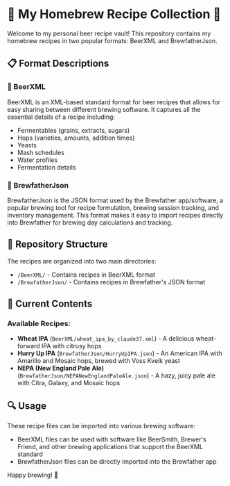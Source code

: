 # 🍺 My Homebrew Recipe Collection 🍻

Welcome to my personal beer recipe vault! This repository contains my homebrew recipes in two popular formats: BeerXML and BrewfatherJson.

## 📋 Format Descriptions

### 🌾 BeerXML
BeerXML is an XML-based standard format for beer recipes that allows for easy sharing between different brewing software. It captures all the essential details of a recipe including:
- Fermentables (grains, extracts, sugars)
- Hops (varieties, amounts, addition times)
- Yeasts
- Mash schedules
- Water profiles
- Fermentation details

### 🧪 BrewfatherJson
BrewfatherJson is the JSON format used by the Brewfather app/software, a popular brewing tool for recipe formulation, brewing session tracking, and inventory management. This format makes it easy to import recipes directly into Brewfather for brewing day calculations and tracking.

## 📂 Repository Structure

The recipes are organized into two main directories:
- `/BeerXML/` - Contains recipes in BeerXML format
- `/BrewfatherJson/` - Contains recipes in Brewfather's JSON format

## 🍻 Current Contents

### Available Recipes:
- **Wheat IPA** (`BeerXML/wheat_ipa_by_claude37.xml`) - A delicious wheat-forward IPA with citrusy hops
- **Hurry Up IPA** (`BrewfatherJson/HurryUpIPA.json`) - An American IPA with Amarillo and Mosaic hops, brewed with Voss Kveik yeast
- **NEPA (New England Pale Ale)** (`BrewfatherJson/NEPANewEnglandPaleAle.json`) - A hazy, juicy pale ale with Citra, Galaxy, and Mosaic hops

## 🔍 Usage

These recipe files can be imported into various brewing software:
- BeerXML files can be used with software like BeerSmith, Brewer's Friend, and other brewing applications that support the BeerXML standard
- BrewfatherJson files can be directly imported into the Brewfather app

Happy brewing! 🍺

